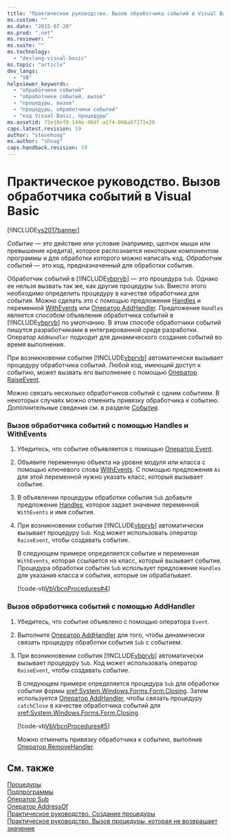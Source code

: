 ```yaml
---
title: "Практическое руководство. Вызов обработчика событий в Visual Basic | Microsoft Docs"
ms.custom: ""
ms.date: "2015-07-20"
ms.prod: ".net"
ms.reviewer: ""
ms.suite: ""
ms.technology: 
  - "devlang-visual-basic"
ms.topic: "article"
dev_langs: 
  - "VB"
helpviewer_keywords: 
  - "обработчики событий"
  - "обработчики событий, вызов"
  - "процедуры, вызов"
  - "процедуры, обработчики событий"
  - "код Visual Basic, процедуры"
ms.assetid: 72e18ef8-144e-40df-a1f4-066a57271e28
caps.latest.revision: 19
author: "stevehoag"
ms.author: "shoag"
caps.handback.revision: 19
---
```

# Практическое руководство. Вызов обработчика событий в Visual Basic
[!INCLUDE[vs2017banner](../../../../visual-basic/includes/vs2017banner.md)]

*Событие* — это действие или условие \(например, щелчок мыши или превышение кредита\), которое распознается некоторым компонентом программы и для обработки которого можно написать код.  *Обработчик событий* — это код, предназначенный для обработки события.  
  
 Обработчик событий в [!INCLUDE[vbprvb](../../../../csharp/programming-guide/concepts/linq/includes/vbprvb-md.md)] — это процедура `Sub`.  Однако ее нельзя вызвать так же, как другие процедуры `Sub`.  Вместо этого необходимо определить процедуру в качестве обработчика для события.  Можно сделать это с помощью предложения [Handles](../../../../visual-basic/language-reference/statements/handles-clause.md) и переменной [WithEvents](../../../../visual-basic/language-reference/modifiers/withevents.md) или [Оператор AddHandler](../../../../visual-basic/language-reference/statements/addhandler-statement.md).  Предложение `Handles` является способом объявления обработчика событий в [!INCLUDE[vbprvb](../../../../csharp/programming-guide/concepts/linq/includes/vbprvb-md.md)] по умолчанию.  В этом способе обработчики событий пишутся разработчиками в интегрированной среде разработки.  Оператор `AddHandler` подходит для динамического создания событий во время выполнения.  
  
 При возникновении события [!INCLUDE[vbprvb](../../../../csharp/programming-guide/concepts/linq/includes/vbprvb-md.md)] автоматически вызывает процедуру обработчика событий.  Любой код, имеющий доступ к событию, может вызвать его выполнение с помощью [Оператор RaiseEvent](../../../../visual-basic/language-reference/statements/raiseevent-statement.md).  
  
 Можно связать несколько обработчиков событий с одним событием.  В некоторых случаях можно отменить привязку обработчика к событию.  Дополнительные сведения см. в разделе [События](../../../../visual-basic/programming-guide/language-features/events/events.md).  
  
### Вызов обработчика событий с помощью Handles и WithEvents  
  
1.  Убедитесь, что событие объявляется с помощью [Оператор Event](../../../../visual-basic/language-reference/statements/event-statement.md).  
  
2.  Объявите переменную объекта на уровне модуля или класса с помощью ключевого слова [WithEvents](../../../../visual-basic/language-reference/modifiers/withevents.md).  С помощью предложения `As` для этой переменной нужно указать класс, который вызывает событие.  
  
3.  В объявлении процедуры обработки события `Sub` добавьте предложение [Handles](../../../../visual-basic/language-reference/statements/handles-clause.md), которое задает значение переменной `WithEvents` и имя события.  
  
4.  При возникновении события [!INCLUDE[vbprvb](../../../../csharp/programming-guide/concepts/linq/includes/vbprvb-md.md)] автоматически вызывает процедуру `Sub`.  Код может использовать оператор `RaiseEvent`, чтобы создавать событие.  
  
     В следующем примере определяется событие и переменная `WithEvents`, которая ссылается на класс, который вызывает событие.  Процедура обработки события `Sub` использует предложение `Handles` для указания класса и события, которые он обрабатывает.  
  
     [!code-vb[VbVbcnProcedures#4](./codesnippet/VisualBasic/how-to-call-an-event-handler_1.vb)]  
  
### Вызов обработчика событий с помощью AddHandler  
  
1.  Убедитесь, что событие объявлено с помощью оператора `Event`.  
  
2.  Выполните [Оператор AddHandler](../../../../visual-basic/language-reference/statements/addhandler-statement.md) для того, чтобы динамически связать процедуру обработки события `Sub` с событием.  
  
3.  При возникновении события [!INCLUDE[vbprvb](../../../../csharp/programming-guide/concepts/linq/includes/vbprvb-md.md)] автоматически вызывает процедуру `Sub`.  Код может использовать оператор `RaiseEvent`, чтобы создавать событие.  
  
     В следующем примере определяется процедура `Sub` для обработки события формы <xref:System.Windows.Forms.Form.Closing>.  Затем используется [Оператор AddHandler](../../../../visual-basic/language-reference/statements/addhandler-statement.md), чтобы связать процедуру `catchClose` в качестве обработчика событий для <xref:System.Windows.Forms.Form.Closing>.  
  
     [!code-vb[VbVbcnProcedures#5](./codesnippet/VisualBasic/how-to-call-an-event-handler_2.vb)]  
  
     Можно отменить привязку обработчика к событию, выполнив [Оператор RemoveHandler](../../../../visual-basic/language-reference/statements/removehandler-statement.md).  
  
## См. также  
 [Процедуры](../../../../visual-basic/programming-guide/language-features/procedures/index.md)   
 [Подпрограммы](../../../../visual-basic/programming-guide/language-features/procedures/sub-procedures.md)   
 [Оператор Sub](../../../../visual-basic/language-reference/statements/sub-statement.md)   
 [Оператор AddressOf](../../../../visual-basic/language-reference/operators/addressof-operator.md)   
 [Практическое руководство. Создание процедуры](../../../../visual-basic/programming-guide/language-features/procedures/how-to-create-a-procedure.md)   
 [Практическое руководство. Вызов процедуры, которая не возвращает значение](../../../../visual-basic/programming-guide/language-features/procedures/how-to-call-a-procedure-that-does-not-return-a-value.md)
